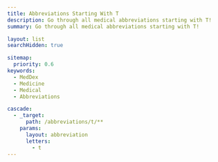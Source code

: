 ```yaml
---
title: Abbreviations Starting With T
description: Go through all medical abbreviations starting with T!
summary: Go through all medical abbreviations starting with T!

layout: list
searchHidden: true

sitemap:
  priority: 0.6
keywords:
  - MedDex
  - Medicine
  - Medical
  - Abbreviations

cascade:
  - _target:
      path: /abbreviations/t/**
    params:
      layout: abbreviation
      letters:
        - t
---
```

